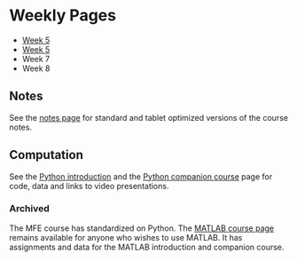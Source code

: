 <!--
.. title: Financial Econometrics I
.. slug: michaelmas-term
.. date: 2020-01-27 17:51:04 UTC
.. tags: teaching, mfe
.. category: teaching 
.. link: 
.. description: Teaching resources for MFE Financial Econometrics I
.. type: text
.. jumbotron_color: #002147
.. jumbotron_light: True
.. jumbotron: MFE Financial Econometrics I
.. jumbotron_text: The most-up-to-date information on MFE Financial Econometrics I
-->

# Weekly Pages
* [Week 5](/teaching/mfe/michaelmas-term-5/)  
* [Week 5](/teaching/mfe/michaelmas-term-6/)
* Week 7  
* Week 8  

## Notes

See the [notes page](/teaching/mfe/notes/) for standard and tablet optimized versions of the course notes.

## Computation

See the [Python introduction](/teaching/python/course/) and the
[Python companion course](/teaching/python/companion-course/) page for
code, data and links to video presentations.

### Archived 

The MFE course has standardized on Python. The [MATLAB course page](/teaching/matlab/mfe-matlab/) remains
available for anyone who wishes to use MATLAB. It has  assignments and data for the MATLAB introduction
and companion course.
